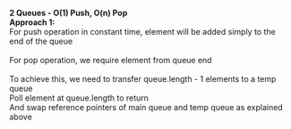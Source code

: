 <b>2 Queues - O(1) Push, O(n) Pop</b>
<br><b>Approach 1:</b>
<br>For push operation in constant time, element will be added simply to the end of the queue
<br>
<br>For pop operation, we require element from queue end
<br>
<br>To achieve this, we need to transfer queue.length - 1 elements to a temp queue
<br>Poll element at queue.length to return
<br>And swap reference pointers of main queue and temp queue as explained above
<br>
